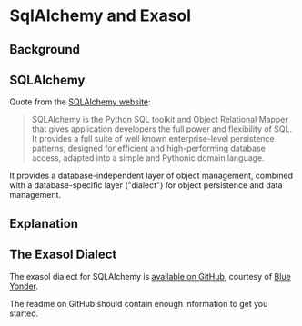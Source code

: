 # SqlAlchemy and Exasol 
## Background

## SQLAlchemy

Quote from the [SQLAlchemy website](http://www.sqlalchemy.org/):


>  SQLAlchemy is the Python SQL toolkit and Object Relational Mapper that gives application developers the full power and flexibility of SQL.  
> It provides a full suite of well known enterprise-level persistence patterns, designed for efficient and high-performing database access, adapted into a simple and Pythonic domain language.
> 
>  

It provides a database-independent layer of object management, combined with a database-specific layer ("dialect") for object persistence and data management. 

## Explanation

## The Exasol Dialect

The exasol dialect for SQLAlchemy is [available on GitHub](https://github.com/blue-yonder/sqlalchemy_exasol), courtesy of [Blue Yonder](https://blueyonder.com/).

The readme on GitHub should contain enough information to get you started.

